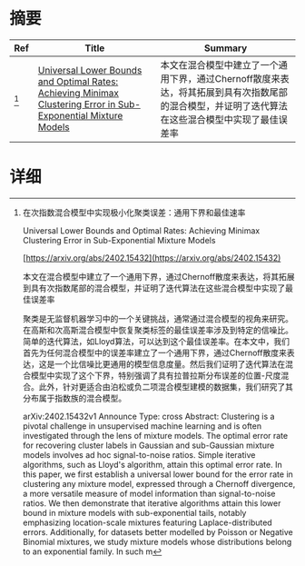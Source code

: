 # 摘要

| Ref | Title | Summary |
| --- | --- | --- |
| [^1] | [Universal Lower Bounds and Optimal Rates: Achieving Minimax Clustering Error in Sub-Exponential Mixture Models](https://arxiv.org/abs/2402.15432) | 本文在混合模型中建立了一个通用下界，通过Chernoff散度来表达，将其拓展到具有次指数尾部的混合模型，并证明了迭代算法在这些混合模型中实现了最佳误差率 |

# 详细

[^1]: 在次指数混合模型中实现极小化聚类误差：通用下界和最佳速率

    Universal Lower Bounds and Optimal Rates: Achieving Minimax Clustering Error in Sub-Exponential Mixture Models

    [https://arxiv.org/abs/2402.15432](https://arxiv.org/abs/2402.15432)

    本文在混合模型中建立了一个通用下界，通过Chernoff散度来表达，将其拓展到具有次指数尾部的混合模型，并证明了迭代算法在这些混合模型中实现了最佳误差率

    

    聚类是无监督机器学习中的一个关键挑战，通常通过混合模型的视角来研究。在高斯和次高斯混合模型中恢复聚类标签的最佳误差率涉及到特定的信噪比。简单的迭代算法，如Lloyd算法，可以达到这个最佳误差率。在本文中，我们首先为任何混合模型中的误差率建立了一个通用下界，通过Chernoff散度来表达，这是一个比信噪比更通用的模型信息度量。然后我们证明了迭代算法在混合模型中实现了这个下界，特别强调了具有拉普拉斯分布误差的位置-尺度混合。此外，针对更适合由泊松或负二项混合模型建模的数据集，我们研究了其分布属于指数族的混合模型。

    arXiv:2402.15432v1 Announce Type: cross  Abstract: Clustering is a pivotal challenge in unsupervised machine learning and is often investigated through the lens of mixture models. The optimal error rate for recovering cluster labels in Gaussian and sub-Gaussian mixture models involves ad hoc signal-to-noise ratios. Simple iterative algorithms, such as Lloyd's algorithm, attain this optimal error rate. In this paper, we first establish a universal lower bound for the error rate in clustering any mixture model, expressed through a Chernoff divergence, a more versatile measure of model information than signal-to-noise ratios. We then demonstrate that iterative algorithms attain this lower bound in mixture models with sub-exponential tails, notably emphasizing location-scale mixtures featuring Laplace-distributed errors. Additionally, for datasets better modelled by Poisson or Negative Binomial mixtures, we study mixture models whose distributions belong to an exponential family. In such m
    

